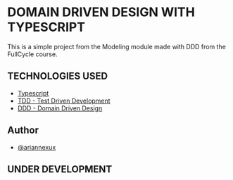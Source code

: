 
# DOMAIN DRIVEN DESIGN WITH TYPESCRIPT

This is a simple project from the Modeling module made with DDD from the FullCycle course.


## TECHNOLOGIES USED

 - [Typescript](https://www.typescriptlang.org/)
 - [TDD - Test Driven Development](https://en.wikipedia.org/wiki/Test-driven_development)
 - [DDD - Domain Driven Design](https://en.wikipedia.org/wiki/Domain-driven_design)
 


## Author

- [@ariannexux](https://www.github.com/ArianNexux)


## UNDER DEVELOPMENT
